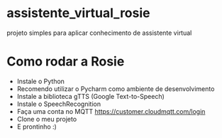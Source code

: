 # assistente_virtual_rosie
projeto simples para aplicar conhecimento de assistente virtual
# Como rodar a Rosie
- Instale o Python 
- Recomendo utilizar o Pycharm como ambiente de desenvolvimento
- Instale a biblioteca gTTS (Google Text-to-Speech)
- Instale o SpeechRecognition
- Faça uma conta no MQTT https://customer.cloudmqtt.com/login
- Clone o meu projeto
- E prontinho :)
